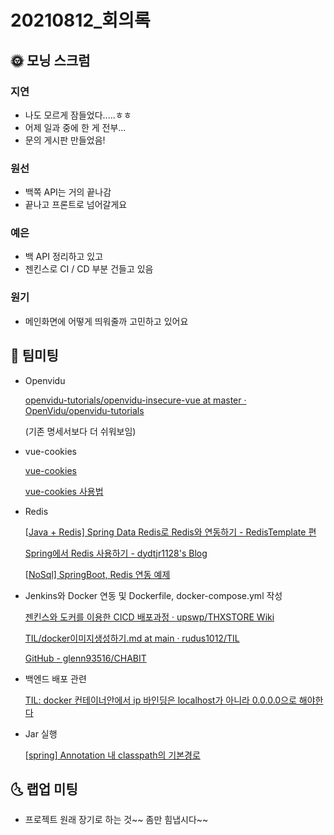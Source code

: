 # 20210812_회의록

## 🌞 모닝 스크럼

### 지연

- 나도 모르게 잠들었다.....ㅎㅎ
- 어제 일과 중에 한 게 전부...
- 문의 게시판 만들었음!

### 원선

- 백쪽 API는 거의 끝나감 
- 끝나고 프론트로 넘어갈게요

### 예은

- 백 API 정리하고 있고
- 젠킨스로 CI / CD 부분 건들고 있음

### 원기

- 메인화면에 어떻게 띄워줄까 고민하고 있어요



## 🌟 팀미팅

- Openvidu

  [openvidu-tutorials/openvidu-insecure-vue at master · OpenVidu/openvidu-tutorials](https://github.com/OpenVidu/openvidu-tutorials/tree/master/openvidu-insecure-vue)

  (기존 명세서보다 더 쉬워보임)

- vue-cookies

  [vue-cookies](https://www.npmjs.com/package/vue-cookies)

  [vue-cookies 사용법](https://kyounghwan01.github.io/blog/Vue/vue/vue-cookies/)

- Redis

  [[Java + Redis\] Spring Data Redis로 Redis와 연동하기 - RedisTemplate 편](https://sabarada.tistory.com/105)

  [Spring에서 Redis 사용하기 - dydtjr1128's Blog](https://dydtjr1128.github.io/redis/2019/04/03/Redis.html)

  [[NoSql\] SpringBoot, Redis 연동 예제](https://cjw-awdsd.tistory.com/31?category=798648)

- Jenkins와 Docker 연동 및 Dockerfile, docker-compose.yml 작성

  [젠킨스와 도커를 이용한 CICD 배포과정 · upswp/THXSTORE Wiki](https://github.com/upswp/THXSTORE/wiki/젠킨스와-도커를-이용한-CICD-배포과정)

  [TIL/docker이미지생성하기.md at main · rudus1012/TIL](https://github.com/rudus1012/TIL/blob/main/docker/docker이미지생성하기.md)

  [GitHub - glenn93516/CHABIT](https://github.com/glenn93516/CHABIT)

- 백엔드 배포 관련

  [TIL: docker 컨테이너안에서 ip 바인딩은 localhost가 아니라 0.0.0.0으로 해야한다](https://enghqii.tistory.com/56)

- Jar 실행

  [[spring\] Annotation 내 classpath의 기본경로](https://kkambi.tistory.com/14)



## 🌜 랩업 미팅

- 프로젝트 원래 장기로 하는 것~~ 좀만 힘냅시다~~
